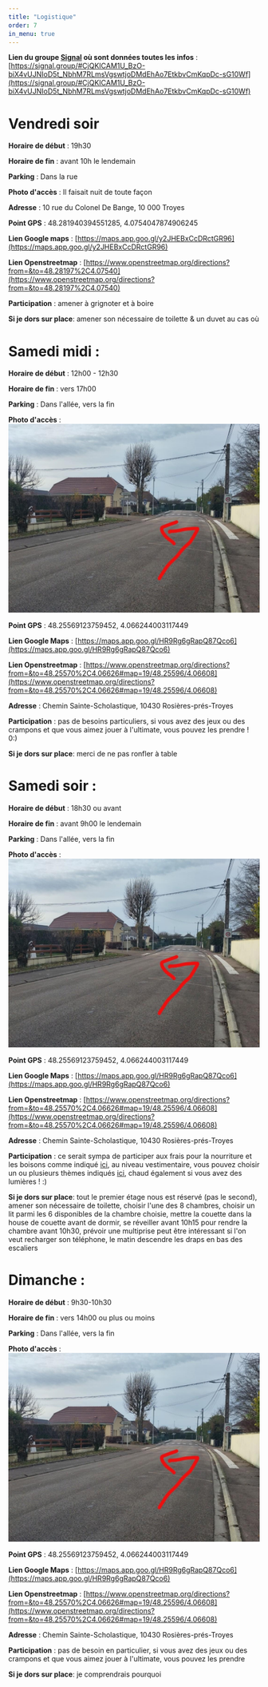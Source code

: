 ```yaml
---
title: "Logistique"
order: 7
in_menu: true
---
```

**Lien du groupe [Signal](https://www.signal.org/fr/download/) où sont données toutes les infos** : [https://signal.group/#CjQKICAM1U_BzO-biX4vUJNIoD5t_NbhM7RLmsVgswtjoDMdEhAo7EtkbvCmKqpDc-sG10Wf](https://signal.group/#CjQKICAM1U_BzO-biX4vUJNIoD5t_NbhM7RLmsVgswtjoDMdEhAo7EtkbvCmKqpDc-sG10Wf)

# Vendredi soir 
**Horaire de début** : 19h30

**Horaire de fin** : avant 10h le lendemain

**Parking** : Dans la rue

**Photo d'accès** : Il faisait nuit de toute façon

**Adresse** : 10 rue du Colonel De Bange, 10 000 Troyes

**Point GPS** : 48.281940394551285, 4.0754047874906245

**Lien Google maps** : [https://maps.app.goo.gl/y2JHEBxCcDRctGR96](https://maps.app.goo.gl/y2JHEBxCcDRctGR96)

**Lien Openstreetmap** : [https://www.openstreetmap.org/directions?from=&to=48.28197%2C4.07540](https://www.openstreetmap.org/directions?from=&to=48.28197%2C4.07540)

**Participation** : amener à grignoter et à boire

**Si je dors sur place**: amener son nécessaire de toilette & un duvet au cas où

# Samedi midi :
**Horaire de début** : 12h00 - 12h30

**Horaire de fin** : vers 17h00

**Parking** : Dans l'allée, vers la fin

**Photo d'accès** : 
![De la route ça donne ça](/images/signal-2023-12-16-095615.jpeg)

**Point GPS** : 48.25569123759452, 4.066244003117449

**Lien Google Maps** : [https://maps.app.goo.gl/HR9Rg6gRapQ87Qco6](https://maps.app.goo.gl/HR9Rg6gRapQ87Qco6)

**Lien Openstreetmap** : [https://www.openstreetmap.org/directions?from=&to=48.25570%2C4.06626#map=19/48.25596/4.06608](https://www.openstreetmap.org/directions?from=&to=48.25570%2C4.06626#map=19/48.25596/4.06608)

**Adresse** : Chemin Sainte-Scholastique, 10430 Rosières-prés-Troyes

**Participation** : pas de besoins particuliers, si vous avez des jeux ou des crampons et que vous aimez jouer à l'ultimate, vous pouvez les prendre ! 0:)

**Si je dors sur place**: merci de ne pas ronfler à table

# Samedi soir :
**Horaire de début** : 18h30 ou avant

**Horaire de fin** : avant 9h00 le lendemain

**Parking** : Dans l'allée, vers la fin

**Photo d'accès** :
![De la route ça donne ça](/images/signal-2023-12-16-095615.jpeg)

**Point GPS** : 48.25569123759452, 4.066244003117449

**Lien Google Maps** : [https://maps.app.goo.gl/HR9Rg6gRapQ87Qco6](https://maps.app.goo.gl/HR9Rg6gRapQ87Qco6)

**Lien Openstreetmap** : [https://www.openstreetmap.org/directions?from=&to=48.25570%2C4.06626#map=19/48.25596/4.06608](https://www.openstreetmap.org/directions?from=&to=48.25570%2C4.06626#map=19/48.25596/4.06608)


**Adresse** : Chemin Sainte-Scholastique, 10430 Rosières-prés-Troyes

**Participation** : ce serait sympa de participer aux frais pour la nourriture et les boisons comme indiqué [ici](https://pierre-404.github.io/30-ans-pierre/finances.html), au niveau vestimentaire, vous pouvez choisir un ou plusieurs thèmes indiqués [ici](https://pierre-404.github.io/30-ans-pierre/programme.html), chaud également si vous avez des lumières ! :)

**Si je dors sur place**: tout le premier étage nous est réservé (pas le second), amener son nécessaire de toilette, choisir l'une des 8 chambres, choisir un lit parmi les 6 disponibles de la chambre choisie, mettre la couette dans la house de couette avant de dormir, se réveiller avant 10h15 pour rendre la chambre avant 10h30, prévoir une multiprise peut être intéressant si l'on veut recharger son téléphone, le matin descendre les draps en bas des escaliers

# Dimanche :
**Horaire de début** : 9h30-10h30

**Horaire de fin** : vers 14h00 ou plus ou moins

**Parking** : Dans l'allée, vers la fin

**Photo d'accès** : 
![De la route ça donne ça](/images/signal-2023-12-16-095615.jpeg)

**Point GPS** : 48.25569123759452, 4.066244003117449

**Lien Google Maps** : [https://maps.app.goo.gl/HR9Rg6gRapQ87Qco6](https://maps.app.goo.gl/HR9Rg6gRapQ87Qco6)

**Lien Openstreetmap** : [https://www.openstreetmap.org/directions?from=&to=48.25570%2C4.06626#map=19/48.25596/4.06608](https://www.openstreetmap.org/directions?from=&to=48.25570%2C4.06626#map=19/48.25596/4.06608)

**Adresse** : Chemin Sainte-Scholastique, 10430 Rosières-prés-Troyes

**Participation** : pas de besoin en particulier, si vous avez des jeux ou des crampons et que vous aimez jouer à l'ultimate, vous pouvez les prendre

**Si je dors sur place**: je comprendrais pourquoi 